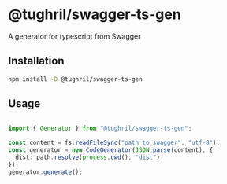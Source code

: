 # @tughril/swagger-ts-gen

A generator for typescript from Swagger

## Installation

```bash
npm install -D @tughril/swagger-ts-gen
```

## Usage

```ts

import { Generator } from "@tughril/swagger-ts-gen";

const content = fs.readFileSync("path to swagger", "utf-8");
const generator = new CodeGenerator(JSON.parse(content), {
  dist: path.resolve(process.cwd(), "dist")
});
generator.generate();

```
